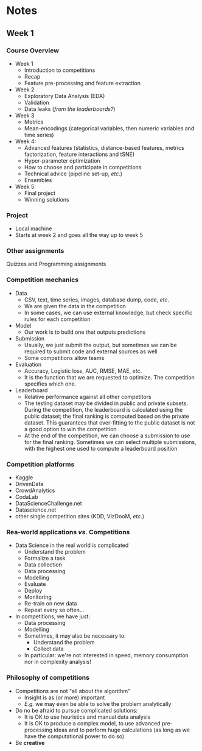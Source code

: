 # Notes

## Week 1

### Course Overview

* Week 1
    - Introduction to competitions
    - Recap
    - Feature pre-processing and feature extraction
* Week 2
    - Exploratory Data Analysis (EDA)
    - Validation
    - Data leaks (*from the leaderboards?*)
* Week 3
    - Metrics
    - Mean-encodings (categorical variables, then numeric variables and time series)
* Week 4:
    - Advanced features (statistics, distance-based features, metrics factorization, feature interactions and tSNE)
    - Hyper-parameter optimization
    - How to choose and participate in competitions
    - Technical advice (pipeline set-up, *etc*.)
    - Ensembles
* Week 5:
    - Final project
    - Winning solutions

### Project

- Local machine
- Starts at week 2 and goes all the way up to week 5

### Other assignments

Quizzes and Programming assignments

### Competition mechanics

- Data
    + CSV, text, time series, images, database dump, code, *etc*.
    + We are given the data in the competition
    + In some cases, we can use external knowledge, but check specific rules for each competition
- Model
    + Our work is to build one that outputs predictions
- Submission
    + Usually, we just submit the output, but sometimes we can be required to submit code and external sources as well
    + Some competitions allow teams
- Evaluation
    + Accuracy, Logistic loss, AUC, RMSE, MAE, *etc*.
    + It is the function that we are requested to optimize. The competition specifies which one.
- Leaderboard
    + Relative performance against all other competitors
    + The testing dataset may be divided in public and private subsets. During the competition, the leaderboard is calculated using the public dataset; the final ranking is computed based on the private dataset. This guarantees that over-fitting to the public dataset is not a good option to win the competition
    + At the end of the competition, we can choose a submission to use for the final ranking. Sometimes we can select multiple submissions, with the highest one used to compute a leaderboard position


### Competition platforms

- Kaggle
- DrivenData
- CrowdAnalytics
- CodaLab
- DataScienceChallenge.net
- Datascience.net
- other single competition sites (KDD, VizDooM, *etc*.)

### Rea-world applications *vs.* Competitions

- Data Science in the real world is complicated
    + Understand the problem
    + Formalize a task
    + Data collection
    + Data processing
    + Modelling
    + Evaluate
    + Deploy
    + Monitoring
    + Re-train on new data
    + Repeat every so often...
- In competitions, we have just:
    + Data processing
    + Modelling
    + Sometimes, it may also be necessary to:
        * Understand the problem
        * Collect data
    + In particular: we're not interested in speed, memory consumption nor in complexity analysis!

### Philosophy of competitions

- Competitions are not "all about the algorithm"
    + Insight is as (or more) important
    + *E.g.* we may even be able to solve the problem analytically
- Do no be afraid to pursue complicated solutions:
    + It is OK to use heuristics and manual data analysis
    + It is OK to produce a complex model, to use advanced pre-processing ideas and to perform huge calculations (as long as we have the computational power to do so)
- Be **creative**
